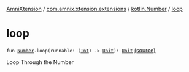 [AmniXtension](../../index.md) / [com.amnix.xtension.extensions](../index.md) / [kotlin.Number](index.md) / [loop](./loop.md)

# loop

`fun `[`Number`](https://kotlinlang.org/api/latest/jvm/stdlib/kotlin/-number/index.html)`.loop(runnable: (`[`Int`](https://kotlinlang.org/api/latest/jvm/stdlib/kotlin/-int/index.html)`) -> `[`Unit`](https://kotlinlang.org/api/latest/jvm/stdlib/kotlin/-unit/index.html)`): `[`Unit`](https://kotlinlang.org/api/latest/jvm/stdlib/kotlin/-unit/index.html) [(source)](https://github.com/AmniX/AmniXTension/tree/master/AmniXtension/src/main/java/com/amnix/xtension/extensions/NumberExtensions.kt#L46)

Loop Through the Number

